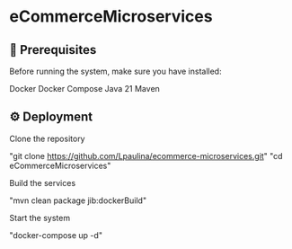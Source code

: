 # eCommerceMicroservices

## 🚀 Prerequisites

Before running the system, make sure you have installed:

Docker
Docker Compose
Java 21
Maven

## ⚙️ Deployment

Clone the repository

"git clone https://github.com/Lpaulina/ecommerce-microservices.git"
"cd eCommerceMicroservices"

Build the services 

"mvn clean package jib:dockerBuild"

Start the system

"docker-compose up -d"
